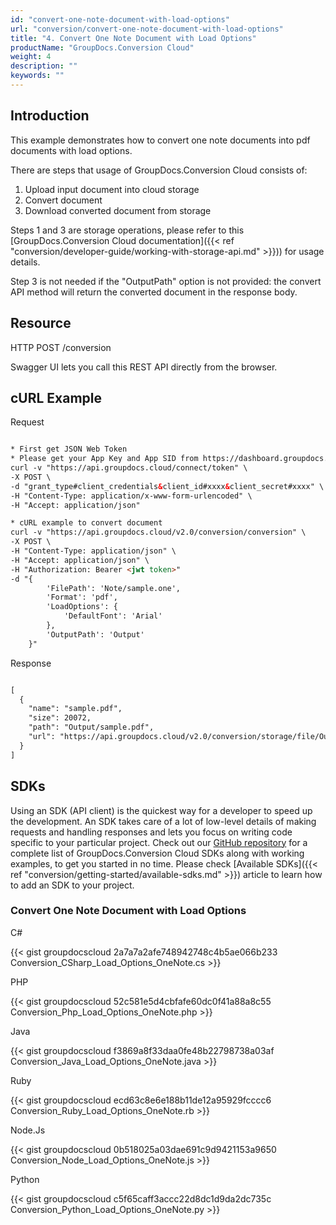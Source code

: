 ```yaml
---
id: "convert-one-note-document-with-load-options"
url: "conversion/convert-one-note-document-with-load-options"
title: "4. Convert One Note Document with Load Options"
productName: "GroupDocs.Conversion Cloud"
weight: 4
description: ""
keywords: ""
---
```


## Introduction ##

This example demonstrates how to convert one note documents into pdf documents with load options.

There are steps that usage of GroupDocs.Conversion Cloud consists of:

   1. Upload input document into cloud storage
   2. Convert document
   3. Download converted document from storage

Steps 1 and 3 are storage operations, please refer to this [GroupDocs.Conversion Cloud documentation]({{< ref "conversion/developer-guide/working-with-storage-api.md" >}})) for usage details.

Step 3 is not needed if the "OutputPath" option is not provided: the convert API method will return the converted document in the response body.

## Resource ##

HTTP POST /conversion

Swagger UI lets you call this REST API directly from the browser.

## cURL Example ##

 Request

```html

* First get JSON Web Token
* Please get your App Key and App SID from https://dashboard.groupdocs.cloud/#/apps. Kindly place App Key in "client_secret" and App SID in "client_id" argument.
curl -v "https://api.groupdocs.cloud/connect/token" \
-X POST \
-d "grant_type#client_credentials&client_id#xxxx&client_secret#xxxx" \
-H "Content-Type: application/x-www-form-urlencoded" \
-H "Accept: application/json"

* cURL example to convert document
curl -v "https://api.groupdocs.cloud/v2.0/conversion/conversion" \
-X POST \
-H "Content-Type: application/json" \
-H "Accept: application/json" \
-H "Authorization: Bearer <jwt token>"
-d "{
        'FilePath': 'Note/sample.one',
        'Format': 'pdf',
        'LoadOptions': {
            'DefaultFont': 'Arial'
        },
        'OutputPath': 'Output'
    }"

```

 Response

```html

[
  {
    "name": "sample.pdf",
    "size": 20072,
    "path": "Output/sample.pdf",
    "url": "https://api.groupdocs.cloud/v2.0/conversion/storage/file/Output/sample.pdf"
  }
]

```

## SDKs ##

Using an SDK (API client) is the quickest way for a developer to speed up the development. An SDK takes care of a lot of low-level details of making requests and handling responses and lets you focus on writing code specific to your particular project. Check out our [GitHub repository](https://github.com/groupdocs-conversion-cloud) for a complete list of GroupDocs.Conversion Cloud SDKs along with working examples, to get you started in no time. Please check [Available SDKs]({{< ref "conversion/getting-started/available-sdks.md" >}}) article to learn how to add an SDK to your project.

### Convert One Note Document with Load Options ###

 C#

{{< gist groupdocscloud 2a7a7a2afe748942748c4b5ae066b233 Conversion_CSharp_Load_Options_OneNote.cs >}}

 PHP

{{< gist groupdocscloud 52c581e5d4cbfafe60dc0f41a88a8c55 Conversion_Php_Load_Options_OneNote.php >}}

 Java

{{< gist groupdocscloud f3869a8f33daa0fe48b22798738a03af Conversion_Java_Load_Options_OneNote.java >}}

 Ruby

{{< gist groupdocscloud ecd63c8e6e188b11de12a95929fcccc6 Conversion_Ruby_Load_Options_OneNote.rb >}}

 Node.Js

{{< gist groupdocscloud 0b518025a03dae691c9d9421153a9650 Conversion_Node_Load_Options_OneNote.js >}}

 Python

{{< gist groupdocscloud c5f65caff3accc22d8dc1d9da2dc735c Conversion_Python_Load_Options_OneNote.py >}}
